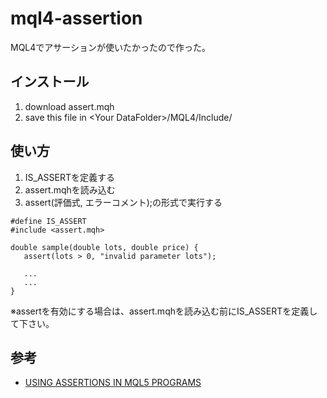 # mql4-assertion
MQL4でアサーションが使いたかったので作った。

## インストール
1. download assert.mqh
2. save this file in \<Your DataFolder\>/MQL4/Include/

## 使い方
1. IS_ASSERTを定義する
2. assert.mqhを読み込む
3. assert(評価式, エラーコメント);の形式で実行する

```
#define IS_ASSERT
#include <assert.mqh>

double sample(double lots, double price) {
   assert(lots > 0, "invalid parameter lots");
   
   ...
   ...
}
```

※assertを有効にする場合は、assert.mqhを読み込む前にIS_ASSERTを定義して下さい。

## 参考 
- [USING ASSERTIONS IN MQL5 PROGRAMS](https://www.mql5.com/en/articles/1977)
